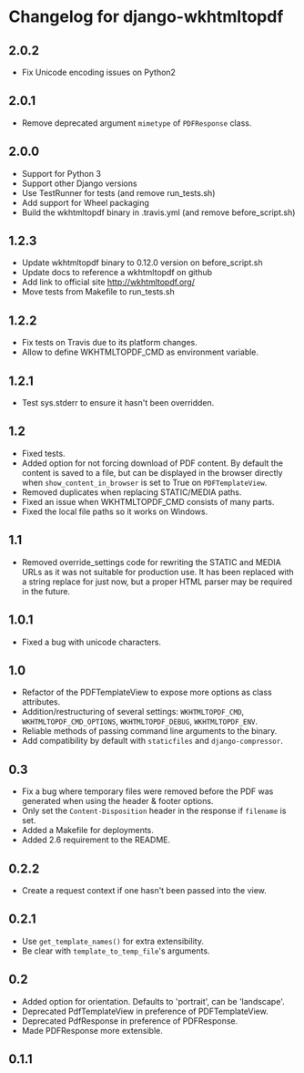 Changelog for django-wkhtmltopdf
================================

2.0.2
-----

* Fix Unicode encoding issues on Python2

2.0.1
-----

* Remove deprecated argument `mimetype` of `PDFResponse` class.

2.0.0
-----

* Support for Python 3
* Support other Django versions
* Use TestRunner for tests (and remove run_tests.sh)
* Add support for Wheel packaging
* Build the wkhtmltopdf binary in .travis.yml (and remove before_script.sh)

1.2.3
-----

* Update wkhtmltopdf binary to 0.12.0 version on before_script.sh
* Update docs to reference a wkhtmltopdf on github
* Add link to official site http://wkhtmltopdf.org/
* Move tests from Makefile to run_tests.sh


1.2.2
-----

* Fix tests on Travis due to its platform changes.
* Allow to define WKHTMLTOPDF_CMD as environment variable.


1.2.1
-----

* Test sys.stderr to ensure it hasn't been overridden.


1.2
---

* Fixed tests.
* Added option for not forcing download of PDF content. By default the content
  is saved to a file, but can be displayed in the browser directly when
  `show_content_in_browser` is set to True on `PDFTemplateView`.
* Removed duplicates when replacing STATIC/MEDIA paths.
* Fixed an issue when WKHTMLTOPDF_CMD consists of many parts.
* Fixed the local file paths so it works on Windows.


1.1
---

* Removed override_settings code for rewriting the STATIC and MEDIA URLs as it
  was not suitable for production use. It has been replaced with a string
  replace for just now, but a proper HTML parser may be required in the future.


1.0.1
-----

* Fixed a bug with unicode characters.


1.0
---

* Refactor of the PDFTemplateView to expose more options as class attributes.
* Addition/restructuring of several settings: `WKHTMLTOPDF_CMD`,
  `WKHTMLTOPDF_CMD_OPTIONS`, `WKHTMLTOPDF_DEBUG`, `WKHTMLTOPDF_ENV`.
* Reliable methods of passing command line arguments to the binary.
* Add compatibility by default with `staticfiles` and `django-compressor`.


0.3
---

* Fix a bug where temporary files were removed before the PDF was generated
  when using the header & footer options.
* Only set the `Content-Disposition` header in the response if `filename` is set.
* Added a Makefile for deployments.
* Added 2.6 requirement to the README.


0.2.2
-----

* Create a request context if one hasn't been passed into the view.


0.2.1
-----

* Use `get_template_names()` for extra extensibility.
* Be clear with `template_to_temp_file`'s arguments.


0.2
---

* Added option for orientation. Defaults to 'portrait', can be 'landscape'.
* Deprecated PdfTemplateView in preference of PDFTemplateView.
* Deprecated PdfResponse in preference of PDFResponse.
* Made PDFResponse more extensible.


0.1.1
-----
